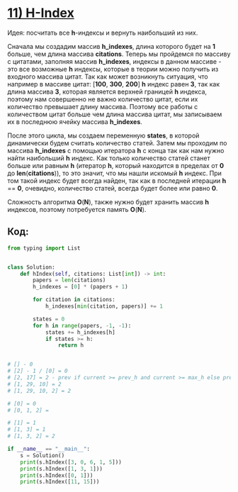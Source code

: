 # [**11) H-Index**](https://leetcode.com/problems/h-index/description/)

Идея: посчитать все **h**-индексы и вернуть наибольший из них.

Сначала мы создадим массив **h_indexes**, длина которого будет на **1** больше, чем длина массива **citations**. Теперь мы пройдемся по массиву с цитатами, заполняя массив **h_indexes**, индексы в данном массиве - это все возможные **h** индексы, которые в теории можно получить из входного массива цитат. Так как может возникнуть ситуация, что например в массиве цитат: [**100**, **300**, **200**] **h** индекс равен **3**, так как длина массива **3**, которая является верхней границей **h** индекса, поэтому нам совершенно не важно количество цитат, если их количество превышает длину массива. Поэтому все работы с количеством цитат больше чем длина массива цитат, мы записываем их в последнюю ячейку массива **h_indexes**.

После этого цикла, мы создаем переменную **states**, в которой динамически будем считать количество статей. Затем мы проходим по массива **h_indexes** с помощью итератора **h** с конца так как нам нужно найти наибольший **h** индекс. Как только количество статей станет больше или равным **h** (итератор **h**, который находится в пределах от **0** до **len**(**citations**)), то это значит, что мы нашли искомый **h** индекс. При том такой индекс будет всегда найден, так как в последней итерации **h** == **0**, очевидно, количество статей, всегда будет более или равно **0**.

Сложность алгоритма **O**(**N**), также нужно будет хранить массив **h** индексов, поэтому потребуется память **O**(**N**).

## Код:
```python
from typing import List


class Solution:
    def hIndex(self, citations: List[int]) -> int:
        papers = len(citations)
        h_indexes = [0] * (papers + 1)

        for citation in citations:
            h_indexes[min(citation, papers)] += 1

        states = 0
        for h in range(papers, -1, -1):
            states += h_indexes[h]
            if states >= h:
                return h


# [] - 0
# [2] - 1 / [0] = 0
# [2, 17] = 2 - prev if current >= prev_h and current >= max_h else prev + 1
# [1, 29, 10] = 2
# [1, 29, 10, 2] = 2

# [0] = 0
# [0, 1, 2] =

# [1] = 1
# [1, 3] = 1
# [1, 3, 2] = 2

if __name__ == "__main__":
    s = Solution()
    print(s.hIndex([3, 0, 6, 1, 5]))
    print(s.hIndex([1, 3, 1]))
    print(s.hIndex([0, 1]))
    print(s.hIndex([11, 15]))

```

